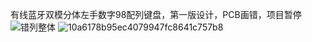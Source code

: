 有线蓝牙双模分体左手数字98配列键盘，第一版设计，PCB画错，项目暂停
![错列整体](https://github.com/user-attachments/assets/89992199-88f0-48fc-8fd0-b73e25dd62ad)
![10a6178b95ec4079947fc8641c757b8](https://github.com/user-attachments/assets/19bae105-4eb4-4095-8ea3-cff05544221f)
